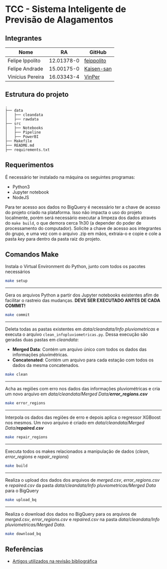 # TCC - Sistema Inteligente de Previsão de Alagamentos

## Integrantes
Nome | RA | GitHub
------------ | ------------- | -------------
Felipe Ippolito | 12.01378-0 | [feippolito](https://github.com/feippolito)
Felipe Andrade | 15.00175-0 | [Kaisen-san](https://github.com/Kaisen-san)
Vinícius Pereira | 16.03343-4 | [VinPer](https://github.com/VinPer)

## Estrutura do projeto

```
.
├── data
│   ├── cleandata
│   ├── rawdata
├── src
│   ├── Notebooks
│   ├── Pipeline
│   ├── PowerBI
├── Makefile
├── README.md
├── requirements.txt
```

## Requerimentos

É necessário ter instalado na máquina os seguintes programas:

- Python3
- Jupyter notebook
- NodeJS

Para ter acesso aos dados no BigQuery é necessário ter a chave de acesso do projeto criado na plataforma. Isso não impacta o uso do projeto localmente, porém será necessário executar a limpeza dos dados através do `make build`, o que demora cerca 1h30 (a depender do poder de processamento do computador). Solicite a chave de acesso aos integrantes do grupo, e uma vez com o arquivo .zip em mãos, extraia-o e copie e cole a pasta *key* para dentro da pasta raiz do projeto.

## Comandos Make

Instala o Virtual Environment do Python, junto com todos os pacotes necessários

```bash
make setup
```

---

Gera os arquivos Python a partir dos Jupyter notebooks existentes afim de facilitar o rastreio das mudanças. **DEVE SER EXECUTADO ANTES DE CADA COMMIT!**

```bash
make commit
```

---

Deleta todas as pastas existentes em *data/cleandata/Info pluviometricas* e executa o arquivo `clean_infopluviometricas.py`. Dessa execução são geradas duas pastas em *cleandata*:
 - **Merged Data**: Contém um arquivo único com todos os dados das informações pluvimétricas.
 - **Concatenated**: Contém um arquivo para cada estação com todos os dados da mesma concatenados.

```bash
make clean
```

 ---

Acha as regiões com erro nos dados das informações pluviométricas e cria um novo arquivo em *data/cleandata/Merged Data/**error_regions.csv***

```bash
make error_regions
```

---

Interpola os dados das regiões de erro e depois aplica o regressor XGBoost nos mesmos. Um novo arquivo é criado em *data/cleandata/Merged Data/**repaired.csv***

```bash
make repair_regions
```

---

Executa todos os makes relacionados a manipulação de dados (*clean*, *error_regions* e *repair_regions*)

```bash
make build
```

---

Realiza o upload dos dados dos arquivos de *merged.csv*, *error_regions.csv* e *repaired.csv* da pasta *data/cleandata/Info pluviometricas/Merged Data* para o BigQuery

```bash
make upload_bq
```

---

Realiza o download dos dados no BigQuery para os arquivos de *merged.csv*, *error_regions.csv* e *repaired.csv* na pasta *data/cleandata/Info pluviometricas/Merged Data*.

```bash
make download_bq
```

## Referências
- [Artigos utilizados na revisão bibliográfica](https://drive.google.com/drive/folders/1RDT4sAvsjU82O3m3slLdigGo8T5wgxBc?usp=sharing)
